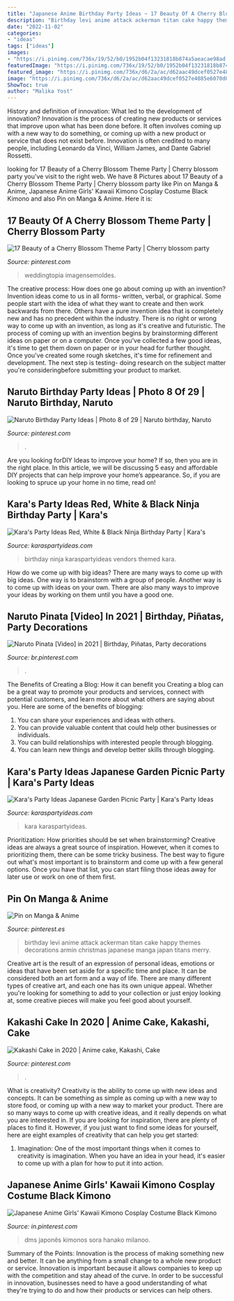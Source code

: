 ```yaml
---
title: "Japanese Anime Birthday Party Ideas ~ 17 Beauty Of A Cherry Blossom Theme Party"
description: "Birthday levi anime attack ackerman titan cake happy themes decorations armin christmas japanese manga japan titans merry"
date: "2022-11-02"
categories:
- "ideas"
tags: ["ideas"]
images:
- "https://i.pinimg.com/736x/19/52/b0/1952b04f13231818b874a5aeacae98ad.jpg"
featuredImage: "https://i.pinimg.com/736x/19/52/b0/1952b04f13231818b874a5aeacae98ad.jpg"
featured_image: "https://i.pinimg.com/736x/d6/2a/ac/d62aac49dcef0527e4885e6070d0fe4f.jpg"
image: "https://i.pinimg.com/736x/d6/2a/ac/d62aac49dcef0527e4885e6070d0fe4f.jpg"
ShowToc: true
author: "Malika Yost"
---
```



History and definition of innovation: What led to the development of innovation?
Innovation is the process of creating new products or services that improve upon what has been done before. It often involves coming up with a new way to do something, or coming up with a new product or service that does not exist before. Innovation is often credited to many people, including Leonardo da Vinci, William James, and Dante Gabriel Rossetti.

	

		
looking for 17 Beauty of a Cherry Blossom Theme Party | Cherry blossom party you've visit to the right web. We have 8 Pictures about 17 Beauty of a Cherry Blossom Theme Party | Cherry blossom party like Pin on Manga &amp; Anime, Japanese Anime Girls&#039; Kawaii Kimono Cosplay Costume Black Kimono and also Pin on Manga &amp; Anime. Here it is:
		
    
## 17 Beauty Of A Cherry Blossom Theme Party | Cherry Blossom Party

<img loading=lazy src="https://i.pinimg.com/736x/6c/a0/a9/6ca0a99116d9c361f47f410d10955d82.jpg" onerror="this.onerror=null;this.src='https://tse1.mm.bing.net/th?id=OIP.jY5e3hiUj9z1YA9wPPWJDwHaJw&amp;pid=15.1';" alt="17 Beauty of a Cherry Blossom Theme Party | Cherry blossom party">

_Source: pinterest.com_

>weddingtopia imagensemoldes. 

	

The creative process: How does one go about coming up with an invention?
Invention ideas come to us in all forms- written, verbal, or graphical. Some people start with the idea of what they want to create and then work backwards from there. Others have a pure invention idea that is completely new and has no precedent within the industry. There is no right or wrong way to come up with an invention, as long as it's creative and futuristic. The process of coming up with an invention begins by brainstorming different ideas on paper or on a computer. Once you've collected a few good ideas, it's time to get them down on paper or in your head for further thought. Once you've created some rough sketches, it's time for refinement and development. The next step is testing- doing research on the subject matter you're consideringbefore submitting your product to market.

    
## Naruto Birthday Party Ideas | Photo 8 Of 29 | Naruto Birthday, Naruto

<img loading=lazy src="https://i.pinimg.com/736x/cc/12/bf/cc12bf26d43c530c9f7ece0d086a5d67.jpg" onerror="this.onerror=null;this.src='https://tse4.mm.bing.net/th?id=OIP.DHcN1oZy__CVRVAV8D2LbQHaJ3&amp;pid=15.1';" alt="Naruto Birthday Party Ideas | Photo 8 of 29 | Naruto birthday, Naruto">

_Source: pinterest.com_

>. 

	

Are you looking forDIY Ideas to improve your home? If so, then you are in the right place. In this article, we will be discussing 5 easy and affordable DIY projects that can help improve your home’s appearance. So, if you are looking to spruce up your home in no time, read on!

    
## Kara&#039;s Party Ideas Red, White &amp; Black Ninja Birthday Party | Kara&#039;s

<img loading=lazy src="http://karaspartyideas.com/wp-content/uploads/2018/01/Red-White-Black-Ninja-Birthday-Party-via-Karas-Party-Ideas-KarasPartyIdeas.com9_.jpg" onerror="this.onerror=null;this.src='https://tse2.mm.bing.net/th?id=OIP.trNe6Q63hEk_fXL02_6NFAHaLH&amp;pid=15.1';" alt="Kara&#039;s Party Ideas Red, White &amp; Black Ninja Birthday Party | Kara&#039;s">

_Source: karaspartyideas.com_

>birthday ninja karaspartyideas vendors themed kara. 

	

How do we come up with big ideas?
There are many ways to come up with big ideas. One way is to brainstorm with a group of people. Another way is to come up with ideas on your own. There are also many ways to improve your ideas by working on them until you have a good one.

    
## Naruto Pinata [Video] In 2021 | Birthday, Piñatas, Party Decorations

<img loading=lazy src="https://i.pinimg.com/736x/32/31/63/3231631ec9fef55551ea08b6866efeaf.jpg" onerror="this.onerror=null;this.src='https://tse1.mm.bing.net/th?id=OIP.1xtRaw4B_UDi-PDndZ9sYwHaNK&amp;pid=15.1';" alt="Naruto Pinata [Video] in 2021 | Birthday, Piñatas, Party decorations">

_Source: br.pinterest.com_

>. 

	

The Benefits of Creating a Blog: How it can benefit you
Creating a blog can be a great way to promote your products and services, connect with potential customers, and learn more about what others are saying about you. Here are some of the benefits of blogging:
1. You can share your experiences and ideas with others.
2. You can provide valuable content that could help other businesses or individuals.
3. You can build relationships with interested people through blogging.
4. You can learn new things and develop better skills through blogging.

    
## Kara&#039;s Party Ideas Japanese Garden Picnic Party | Kara&#039;s Party Ideas

<img loading=lazy src="https://karaspartyideas.com/wp-content/uploads/2018/05/Japanese-Garden-Picnic-Party-via-Karas-Party-Ideas-KarasPartyIdeas.com20.jpeg" onerror="this.onerror=null;this.src='https://tse3.mm.bing.net/th?id=OIP.KCq-jzWpzeYFGjGtYbw5egHaLH&amp;pid=15.1';" alt="Kara&#039;s Party Ideas Japanese Garden Picnic Party | Kara&#039;s Party Ideas">

_Source: karaspartyideas.com_

>kara karaspartyideas. 

	

Prioritization: How priorities should be set when brainstorming?
Creative ideas are always a great source of inspiration. However, when it comes to prioritizing them, there can be some tricky business. The best way to figure out what's most important is to brainstorm and come up with a few general options. Once you have that list, you can start filing those ideas away for later use or work on one of them first.

    
## Pin On Manga &amp; Anime

<img loading=lazy src="https://i.pinimg.com/736x/8e/0c/54/8e0c549db99650b63f46e9af5809915b--birthday-ideas-happy-birthday.jpg" onerror="this.onerror=null;this.src='https://tse3.mm.bing.net/th?id=OIP.TvIq_F7EECD1SRl04dOG1AHaKS&amp;pid=15.1';" alt="Pin on Manga &amp; Anime">

_Source: pinterest.es_

>birthday levi anime attack ackerman titan cake happy themes decorations armin christmas japanese manga japan titans merry. 

	

Creative art is the result of an expression of personal ideas, emotions or ideas that have been set aside for a specific time and place. It can be considered both an art form and a way of life. There are many different types of creative art, and each one has its own unique appeal. Whether you're looking for something to add to your collection or just enjoy looking at, some creative pieces will make you feel good about yourself.

    
## Kakashi Cake In 2020 | Anime Cake, Kakashi, Cake

<img loading=lazy src="https://i.pinimg.com/736x/d6/2a/ac/d62aac49dcef0527e4885e6070d0fe4f.jpg" onerror="this.onerror=null;this.src='https://tse3.mm.bing.net/th?id=OIP.QJkERM_xYbCZk_jCleSPRgHaOY&amp;pid=15.1';" alt="Kakashi Cake in 2020 | Anime cake, Kakashi, Cake">

_Source: pinterest.com_

>. 

	

What is creativity?
Creativity is the ability to come up with new ideas and concepts. It can be something as simple as coming up with a new way to store food, or coming up with a new way to market your product. There are so many ways to come up with creative ideas, and it really depends on what you are interested in. If you are looking for inspiration, there are plenty of places to find it. However, if you just want to find some ideas for yourself, here are eight examples of creativity that can help you get started: 
1) Imagination: One of the most important things when it comes to creativity is imagination. When you have an idea in your head, it's easier to come up with a plan for how to put it into action.

    
## Japanese Anime Girls&#039; Kawaii Kimono Cosplay Costume Black Kimono

<img loading=lazy src="https://i.pinimg.com/736x/19/52/b0/1952b04f13231818b874a5aeacae98ad.jpg" onerror="this.onerror=null;this.src='https://tse4.mm.bing.net/th?id=OIP.IaYwgUMu5XElcUw0_lPVeQHaJ4&amp;pid=15.1';" alt="Japanese Anime Girls&#039; Kawaii Kimono Cosplay Costume Black Kimono">

_Source: in.pinterest.com_

>dms japonês kimonos sora hanako milanoo. 

	

Summary of the Points:
Innovation is the process of making something new and better. It can be anything from a small change to a whole new product or service. Innovation is important because it allows companies to keep up with the competition and stay ahead of the curve. In order to be successful in innovation, businesses need to have a good understanding of what they're trying to do and how their products or services can help others.


